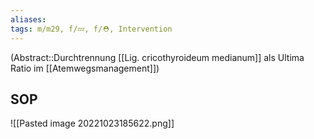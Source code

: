 ```yaml
---
aliases: 
tags: m/m29, f/💤, f/⛑️, Intervention
---
```

(Abstract::Durchtrennung [[Lig. cricothyroideum medianum]] als Ultima Ratio im [[Atemwegsmanagement]])


## SOP
![[Pasted image 20221023185622.png]]